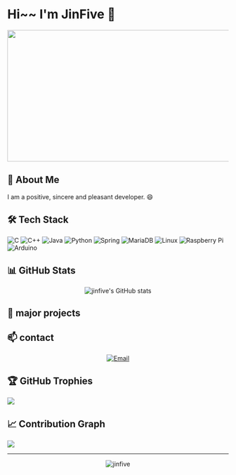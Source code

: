 # Hi~~ I'm JinFive 👋

<div align="center">
  <img src="https://media.giphy.com/media/dWesBcTLavkZuG35MI/giphy.gif" width="600" height="300"/>
</div>

## 🚀 About Me
I am a positive, sincere and pleasant developer. 😄

## 🛠 Tech Stack
![C](https://img.shields.io/badge/-C-123456?style=flat-square&logo=C&logoColor=black)
![C++](https://img.shields.io/badge/-C++-00599C?style=flat-square&logo=c%2B%2B&logoColor=white)
![Java](https://img.shields.io/badge/-Java-007396?style=flat&logo=Java&logoColor=ffffff)
![Python](https://img.shields.io/badge/-Python-3776AB?style=flat-square&logo=Python&logoColor=white)
![Spring](https://img.shields.io/badge/-Spring-6DB33F?style=for-the-badge&logo=Spring&logoColor=white)
![MariaDB](https://img.shields.io/badge/-MariaDB-1F305F?style=flat-square&logo=mariadb&logoColor=white)
![Linux](https://img.shields.io/badge/-Linux-FCC624?style=flat-square&logo=linux&logoColor=black)
![Raspberry Pi](https://img.shields.io/badge/-Raspberry%20Pi-C51A4A?style=flat-square&logo=Raspberry-Pi&logoColor=white)
![Arduino](https://img.shields.io/badge/-Arduino-00979D?style=flat-square&logo=Arduino&logoColor=white)

## 📊 GitHub Stats
<div align="center">
  <img src="https://github-readme-stats.vercel.app/api?username=jinfive&show_icons=true&theme=radical" alt="jinfive's GitHub stats" />
  
</div>

## 🌟 major projects


## 📫 contact
<div align="center">
  
[![Email](https://img.shields.io/badge/Email-D14836?style=for-the-badge&logo=gmail&logoColor=white)](mailto:krt8599@naver.com)
</div>

## 🏆 GitHub Trophies
![](https://github-profile-trophy.vercel.app/?username=jinfive&theme=radical&no-frame=false&no-bg=true&margin-w=4)

## 📈 Contribution Graph
![](https://activity-graph.herokuapp.com/graph?username=jinfive&theme=redical)

---
<div align="center">
  <img src="https://komarev.com/ghpvc/?username=jinfive&label=Profile%20views&color=0e75b6&style=flat" alt="jinfive" />
</div>
